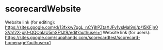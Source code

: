 # scorecardWebsite

Website link (for editing): https://sites.google.com/d/13fxkw7qgL_nCYjhPZtaXJFv1vsMal9nj/p/15KFjn03Va12X-pj0-QQOalaU5mSF1JtR/edit?authuser=1
Website link (for users): https://sites.google.com/supahands.com/scorecardtest/scorecard-homepage?authuser=1
